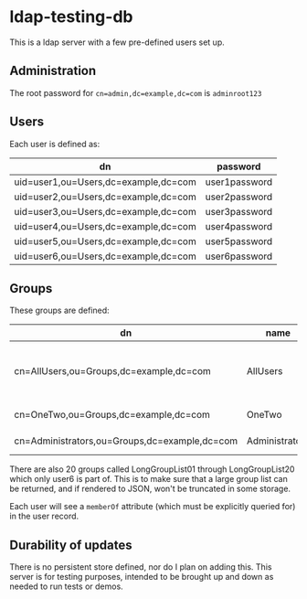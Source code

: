 # ldap-testing-db

This is a ldap server with a few pre-defined users set up.

## Administration

The root password for `cn=admin,dc=example,dc=com` is `adminroot123`

## Users

Each user is defined as:

|dn|password|
|-|-|
|uid=user1,ou=Users,dc=example,dc=com|user1password|
|uid=user2,ou=Users,dc=example,dc=com|user2password|
|uid=user3,ou=Users,dc=example,dc=com|user3password|
|uid=user4,ou=Users,dc=example,dc=com|user4password|
|uid=user5,ou=Users,dc=example,dc=com|user5password|
|uid=user6,ou=Users,dc=example,dc=com|user6password|

## Groups

These groups are defined:

|dn|name|members|
|-|-|-|
|cn=AllUsers,ou=Groups,dc=example,dc=com|AllUsers|user1, user2, user3, user4, user5|
|cn=OneTwo,ou=Groups,dc=example,dc=com|OneTwo|user1, user2|
|cn=Administrators,ou=Groups,dc=example,dc=com|Administrators|user2, user4|

There are also 20 groups called LongGroupList01 through LongGroupList20 which only user6 is part of.  This is to make sure that a large group list can be returned, and if rendered to JSON, won't be truncated in some storage.

Each user will see a `memberOf` attribute (which must be explicitly queried for)
in the user record.

## Durability of updates

There is no persistent store defined, nor do I plan on adding this.  This server
is for testing purposes, intended to be brought up and down as needed to run tests or demos.
